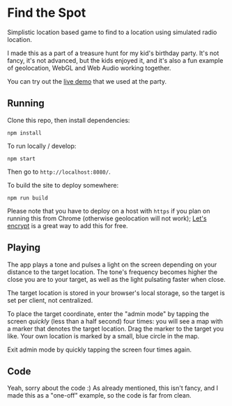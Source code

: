# Find the Spot

Simplistic location based game to find to a location using simulated radio location.

I made this as a part of a treasure hunt for my kid's birthday party. It's not fancy, it's not advanced, but the kids enjoyed it, and it's also a fun example of geolocation, WebGL and Web Audio working together.

You can try out the [live demo](https://birthday.liedman.net/2017/) that we used at the party.

## Running

Clone this repo, then install dependencies:

```shell
npm install
```

To run locally / develop:

```shell
npm start
```

Then go to `http://localhost:8080/`.


To build the site to deploy somewhere:

```shell
npm run build
```

Please note that you have to deploy on a host with `https` if you plan on running this from Chrome (otherwise geolocation will not work); [Let's encrypt](https://letsencrypt.org/) is a great way to add this for free.

## Playing

The app plays a tone and pulses a light on the screen depending on your distance to the target location. The tone's frequency becomes higher the close you are to your target, as well as the light pulsating faster when close.

The target location is stored in your browser's local storage, so the target is set per client, not centralized.

To place the target coordinate, enter the "admin mode" by tapping the screen _quickly_ (less than a half second) four times: you will see a map with a marker that denotes the target location. Drag the marker to the target you like. Your own location is marked by a small, blue circle in the map.

Exit admin mode by quickly tapping the screen four times again.

## Code

Yeah, sorry about the code :) As already mentioned, this isn't fancy, and I made this as a "one-off" example, so the code is far from clean.
